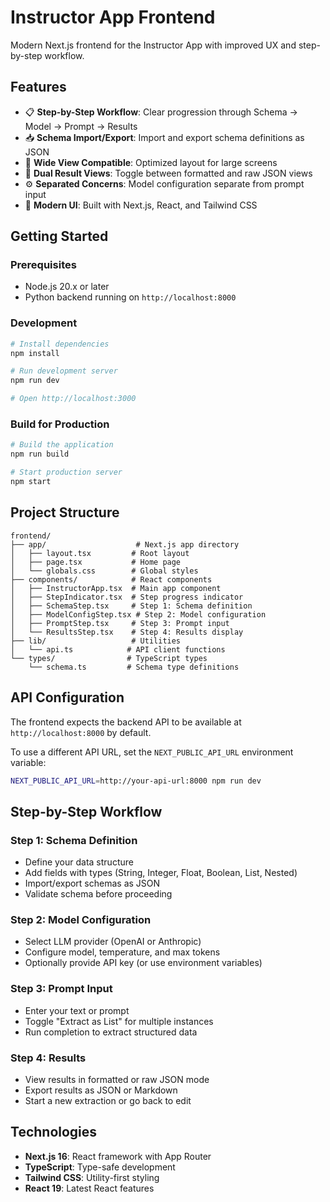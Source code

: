 # Instructor App Frontend

Modern Next.js frontend for the Instructor App with improved UX and step-by-step workflow.

## Features

- 📋 **Step-by-Step Workflow**: Clear progression through Schema → Model → Prompt → Results
- 📥 **Schema Import/Export**: Import and export schema definitions as JSON
- 🎨 **Wide View Compatible**: Optimized layout for large screens
- 🔄 **Dual Result Views**: Toggle between formatted and raw JSON views
- ⚙️ **Separated Concerns**: Model configuration separate from prompt input
- 🎯 **Modern UI**: Built with Next.js, React, and Tailwind CSS

## Getting Started

### Prerequisites

- Node.js 20.x or later
- Python backend running on `http://localhost:8000`

### Development

```bash
# Install dependencies
npm install

# Run development server
npm run dev

# Open http://localhost:3000
```

### Build for Production

```bash
# Build the application
npm run build

# Start production server
npm start
```

## Project Structure

```
frontend/
├── app/                    # Next.js app directory
│   ├── layout.tsx         # Root layout
│   ├── page.tsx           # Home page
│   └── globals.css        # Global styles
├── components/            # React components
│   ├── InstructorApp.tsx  # Main app component
│   ├── StepIndicator.tsx  # Step progress indicator
│   ├── SchemaStep.tsx     # Step 1: Schema definition
│   ├── ModelConfigStep.tsx # Step 2: Model configuration
│   ├── PromptStep.tsx     # Step 3: Prompt input
│   └── ResultsStep.tsx    # Step 4: Results display
├── lib/                   # Utilities
│   └── api.ts            # API client functions
└── types/                # TypeScript types
    └── schema.ts         # Schema type definitions
```

## API Configuration

The frontend expects the backend API to be available at `http://localhost:8000` by default.

To use a different API URL, set the `NEXT_PUBLIC_API_URL` environment variable:

```bash
NEXT_PUBLIC_API_URL=http://your-api-url:8000 npm run dev
```

## Step-by-Step Workflow

### Step 1: Schema Definition
- Define your data structure
- Add fields with types (String, Integer, Float, Boolean, List, Nested)
- Import/export schemas as JSON
- Validate schema before proceeding

### Step 2: Model Configuration
- Select LLM provider (OpenAI or Anthropic)
- Configure model, temperature, and max tokens
- Optionally provide API key (or use environment variables)

### Step 3: Prompt Input
- Enter your text or prompt
- Toggle "Extract as List" for multiple instances
- Run completion to extract structured data

### Step 4: Results
- View results in formatted or raw JSON mode
- Export results as JSON or Markdown
- Start a new extraction or go back to edit

## Technologies

- **Next.js 16**: React framework with App Router
- **TypeScript**: Type-safe development
- **Tailwind CSS**: Utility-first styling
- **React 19**: Latest React features

